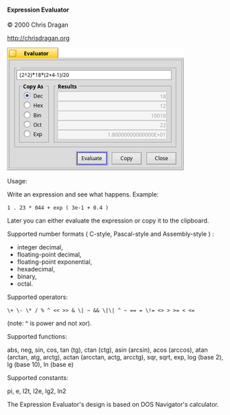 #### Expression Evaluator 

© 2000 Chris Dragan

http://chrisdragan.org

![Screenshot](Screenshot.png)

Usage:

Write an expression and see what happens.
Example:

	1 . 23 * 044 + exp ( 3e-1 + 0.4 )

Later you can either evaluate the expression or copy it to the clipboard.

Supported number formats ( C-style, Pascal-style and Assembly-style ) :
- integer decimal,
- floating-point decimal,
- floating-point exponential,
- hexadecimal,
- binary,
- octal.

Supported operators:

	\+ \- \* / % ^ << >> & \| ~ && \|\| ^ ~ == = \!= <> > >= < <=

(note: ^ is power and not xor).

Supported functions:

abs, neg, sin, cos, tan (tg), ctan (ctg), asin (arcsin), acos (arccos), atan (arctan, atg, arctg), actan (arcctan, actg, arcctg), sqr, sqrt, exp, log (base 2), lg (base 10), ln (base e)

Supported constants:

pi, e, l2t, l2e, lg2, ln2

The Expression Evaluator's design is based on DOS Navigator's calculator.